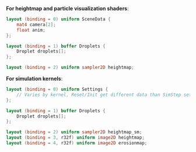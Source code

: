 **For heightmap and particle visualization shaders**:
```glsl
layout (binding = 0) uniform SceneData {
    mat4 camera[2];
    float anim;
};

layout (binding = 1) buffer Droplets {
    Droplet droplets[];
};

layout (binding = 2) uniform sampler2D heightmap;
```

**For simulation kernels**:
```glsl
layout (binding = 0) uniform Settings {
    // Varies by kernel, Reset/Init get different data than SimStep settings structures
};

layout (binding = 1) buffer Droplets {
    Droplet droplets[];
};

layout (binding = 2) uniform sampler2D heightmap_sm;
layout (binding = 3, r32f) uniform image2D heightmap;
layout (binding = 4, r32f) uniform image2D erosionmap;
```

